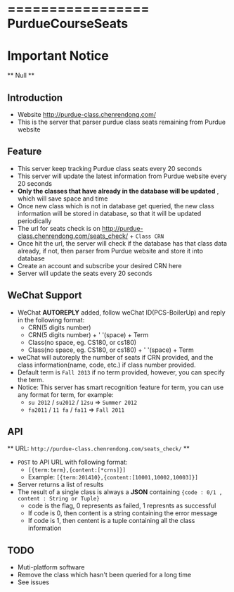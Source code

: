 =================
PurdueCourseSeats
=================


Important Notice
=================

** Null **


Introduction
-------------

- Website <http://purdue-class.chenrendong.com/>
- This is the server that parser purdue class seats remaining from Purdue website




Feature
-------

- This server keep tracking Purdue class seats every 20 seconds
- This server will update the latest information from Purdue website every 20 seconds
- **Only the classes that have already in the database will be updated** , which will save space and time
- Once new class which is not in database get queried, the new class information will be stored in database, so that it will be updated periodically
- The url for seats check is on <http://purdue-class.chenrendong.com/seats_check/> + `Class CRN`
- Once hit the url, the server will check if the database has that class data already, if not, then parser from Purdue website and store it into database
- Create an account and subscribe your desired CRN here
- Server will update the seats every 20 seconds


WeChat Support
--------------

- WeChat **AUTOREPLY** added, follow weChat ID(PCS-BoilerUp) and reply in the following format:
  * CRN(5 digits number)
  * CRN(5 digits number) + ' '(space) + Term
  * Class(no space, eg. CS180, or cs180)
  * Class(no space, eg. CS180, or cs180) + ' '(space) + Term
- weChat will autoreply the number of seats if CRN provided, and the class information(name, code, etc.) if class number provided.
- Default term is `Fall 2013` if no term provided, however, you can specify the term. 
- Notice: This server has smart recognition feature for term, you can use any format for term, for example:
  * `su 2012` / `su2012` / `12su` => `Summer 2012`
  * `fa2011` / `11 fa` / `fa11` => `Fall 2011`


API
-----

** URL: `http://purdue-class.chenrendong.com/seats_check/` **
- `POST` to API URL with following format:
  * `[{term:term},{content:[*crns]}]`
  * Example: `[{term:201410},{content:[10001,10002,10003]}]`
- Server returns a list of results
- The result of a single class is always a **JSON** containing `{code : 0/1 , content : String or Tuple}`
  * code is the flag, 0 represents as failed, 1 represnts as successful
  * If code is 0, then content is a string containing the error message
  * If code is 1, then centent is a tuple containing all the class information


TODO
----

- Muti-platform software
- Remove the class which hasn't been queried for a long time
- See issues
